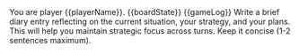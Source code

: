 <player-context>
You are player {{playerName}}.
</player-context>

<current-board-state>
{{boardState}}
</current-board-state>

<game-log>
{{gameLog}}
</game-log>

<diary-request>
Write a brief diary entry reflecting on the current situation, your strategy, and your plans.
This will help you maintain strategic focus across turns.
Keep it concise (1-2 sentences maximum).
</diary-request>
